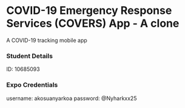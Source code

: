 # COVID-19 Emergency Response Services (COVERS) App - A clone
A COVID-19 tracking mobile app


### Student Details
ID: 10685093




















### Expo Credentials
username: akosuanyarkoa
password: @Nyharkxx25
